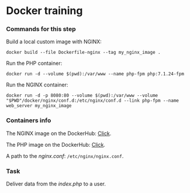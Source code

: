 # Docker training

### Commands for this step

Build a local custom image with NGINX:
```
docker build --file Dockerfile-nginx --tag my_nginx_image .
```

Run the PHP container:
```
docker run -d --volume $(pwd):/var/www --name php-fpm php:7.1.24-fpm
```

Run the NGINX container:
```
docker run -d -p 8080:80 --volume $(pwd):/var/www --volume "$PWD"/docker/nginx/conf.d:/etc/nginx/conf.d --link php-fpm --name web_server my_nginx_image
```

### Containers info

The NGINX image on the DockerHub: [Click](https://hub.docker.com/_/nginx/).

The PHP image on the DockerHub: [Click](https://hub.docker.com/_/php/).

A path to the  *nginx.conf*: `/etc/nginx/nginx.conf`.

### Task

Deliver data from the *index.php* to a user.
